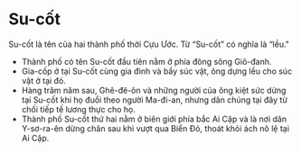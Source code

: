 # Su-cốt

Su-cốt là tên của hai thành phố thời Cựu Ước. Từ “Su-cốt” có nghĩa là “lều."
- Thành phố có tên Su-cốt đầu tiên nằm ở phía đông sông Giô-đanh. 
- Gia-cốp ở tại Su-cốt cùng gia đình và bầy súc vật, ông dựng lều cho súc vật ở tại đó. 
- Hàng trăm năm sau, Ghê-đê-ôn và những người của ông kiệt sức dừng tại Su-cốt khi họ đuổi theo người Ma-đi-an, nhưng dân chúng tại đây từ chối tiếp tế lương thực cho họ. 
- Thành phố Su-cốt thứ hai nằm ở biên giới phía bắc Ai Cập và là nơi dân Y-sơ-ra-ên dừng chân sau khi vượt qua Biển Đỏ, thoát khỏi ách nô lệ tại Ai Cập.

